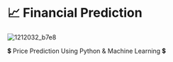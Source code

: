 #  📈 Financial Prediction  
![1212032_b7e8](https://user-images.githubusercontent.com/57360358/84554372-33edc280-ad20-11ea-9bf6-c39eb1c187a6.jpg)

💲 Price Prediction Using Python &amp; Machine Learning 💲


